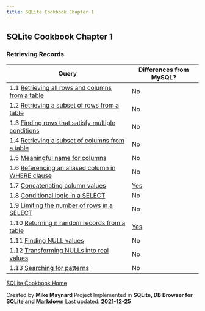 ```yaml
---
title: SQLite Cookbook Chapter 1
---
```

## SQLite Cookbook Chapter 1

### Retrieving Records

| Query        | Differences from MySQL? |
| ------------ | ------------ |
| 1.1 [Retrieving all rows and columns from a table](https://github.com/bibliodatos/SQLite_Cookbook/blob/main/chapter_1/1.1.sql) | No |
| 1.2 [Retrieving a subset of rows from a table](https://github.com/bibliodatos/SQLite_Cookbook/blob/main/chapter_1/1.2.sql) | No |
| 1.3 [Finding rows that satisfy multiple conditions](https://github.com/bibliodatos/SQLite_Cookbook/blob/main/chapter_1/1.3.sql) | No |
| 1.4 [Retrieving a subset of columns from a table](https://github.com/bibliodatos/SQLite_Cookbook/blob/main/chapter_1/1.4.sql)| No |
| 1.5 [Meaningful name for columns](https://github.com/bibliodatos/SQLite_Cookbook/blob/main/chapter_1/1.5.sql)| No |
| 1.6 [Referencing an aliased column in WHERE clause](https://github.com/bibliodatos/SQLite_Cookbook/blob/main/chapter_1/1.6.sql)| No |
| 1.7 [Concatenating column values](https://github.com/bibliodatos/SQLite_Cookbook/blob/main/chapter_1/1.7.sql)| [Yes](concat.html) |
| 1.8 [Conditional logic in a SELECT](https://github.com/bibliodatos/SQLite_Cookbook/blob/main/chapter_1/1.8.sql)| No |
| 1.9 [Limiting the number of rows in a SELECT](https://github.com/bibliodatos/SQLite_Cookbook/blob/main/chapter_1/1.9.sql)| No |
| 1.10 [Returning n random records from a table](https://github.com/bibliodatos/SQLite_Cookbook/blob/main/chapter_1/1.10.sql)| [Yes](random.html) |
| 1.11 [Finding NULL values](https://github.com/bibliodatos/SQLite_Cookbook/blob/main/chapter_1/1.11.sql)| No |
| 1.12 [Transforming NULLs into real values](https://github.com/bibliodatos/SQLite_Cookbook/blob/main/chapter_1/1.12.sql)| No |
| 1.13 [Searching for patterns](https://github.com/bibliodatos/SQLite_Cookbook/blob/main/chapter_1/1.13.sql)| No |

[SQLite Cookbook Home](./index.html)

Created by **Mike Maynard**
Project Implemented in **SQLite, DB Browser for SQLite and Markdown**
Last updated: **2021-12-25**
